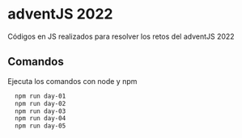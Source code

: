 # adventJS 2022 

Códigos en JS realizados para resolver los retos del adventJS 2022

## Comandos

Ejecuta los comandos con node y npm

```bash
  npm run day-01
  npm run day-02
  npm run day-03
  npm run day-04
  npm run day-05
```
